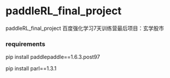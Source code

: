 # paddleRL_final_project
paddleRL_final_project
百度强化学习7天训练营最后项目：玄学股市

### requirements
pip install paddlepaddle==1.6.3.post97

pip install parl==1.3.1
